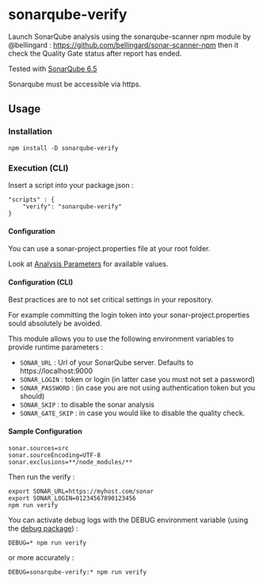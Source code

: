 # sonarqube-verify
Launch SonarQube analysis using the sonarqube-scanner npm module by @bellingard : https://github.com/bellingard/sonar-scanner-npm then it check the Quality Gate status after report has ended.

Tested with [SonarQube 6.5](https://docs.sonarqube.org/display/SONAR/Documentation)

Sonarqube must be accessible via https.

## Usage

### Installation
```
npm install -D sonarqube-verify
```

### Execution (CLI)
Insert a script into your package.json :
```
"scripts" : {
    "verify": "sonarqube-verify"
}
```

#### Configuration
You can use a sonar-project.properties file at your root folder.

Look at [Analysis Parameters](https://docs.sonarqube.org/display/SONAR/Analysis+Parameters) for available values.

#### Configuration (CLI)
Best practices are to not set critical settings in your repository.

For example committing the login token into your sonar-project.properties sould absolutely be avoided.

This module allows you to use the following environment variables to provide runtime parameters :
 - ```SONAR_URL``` : Url of your SonarQube server. Defaults to https://localhost:9000
 - ```SONAR_LOGIN``` : token or login (in latter case you must not set a password)
 - ```SONAR_PASSWORD``` : (in case you are not using authentication token but you should)
 - ```SONAR_SKIP``` : to disable the sonar analysis
 - ```SONAR_GATE_SKIP``` : in case you would like to disable the quality check.


#### Sample Configuration

```
sonar.sources=src
sonar.sourceEncoding=UTF-8
sonar.exclusions=**/node_modules/**
```

Then run the verify :
```
export SONAR_URL=https://myhost.com/sonar
export SONAR_LOGIN=01234567890123456
npm run verify
```

You can activate debug logs with the DEBUG environment variable (using the [debug package](https://github.com/visionmedia/debug)) :
```
DEBUG=* npm run verify
```

or more accurately :
```
DEBUG=sonarqube-verify:* npm run verify
```
